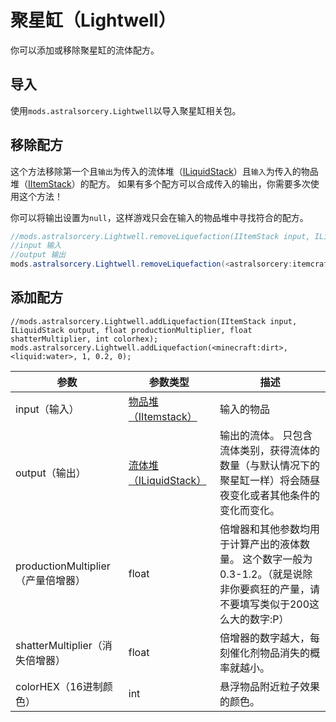 # 聚星缸（Lightwell）

你可以添加或移除聚星缸的流体配方。

## 导入

使用`mods.astralsorcery.Lightwell`以导入聚星缸相关包。

## 移除配方

这个方法移除第一个且`输出`为传入的流体堆（[ILiquidStack](/Vanilla/Liquids/ILiquidStack/)）且`输入`为传入的物品堆（[IItemStack](/Vanilla/Items/IItemStack/)）的配方。 如果有多个配方可以合成传入的输出，你需要多次使用这个方法！

你可以将输出设置为`null`，这样游戏只会在输入的物品堆中寻找符合的配方。

```JAVA
//mods.astralsorcery.Lightwell.removeLiquefaction(IItemStack input, ILiquidStack output);
//input 输入
//output 输出
mods.astralsorcery.Lightwell.removeLiquefaction(<astralsorcery:itemcraftingcomponent:0>, null);
```

## 添加配方

    //mods.astralsorcery.Lightwell.addLiquefaction(IItemStack input, ILiquidStack output, float productionMultiplier, float shatterMultiplier, int colorhex);
    mods.astralsorcery.Lightwell.addLiquefaction(<minecraft:dirt>, <liquid:water>, 1, 0.2, 0);
    

| 参数                          | 参数类型                                                | 描述                                                                      |
| --------------------------- | --------------------------------------------------- | ----------------------------------------------------------------------- |
| input（输入）                   | [物品堆（IItemstack）](/Vanilla/Items/IItemStack/)       | 输入的物品                                                                   |
| output（输出）                  | [流体堆（ILiquidStack）](/Vanilla/Liquids/ILiquidStack/) | 输出的流体。 只包含流体类别，获得流体的数量（与默认情况下的聚星缸一样）将会随昼夜变化或者其他条件的变化而变化。                |
| productionMultiplier（产量倍增器） | float                                               | 倍增器和其他参数均用于计算产出的液体数量。 这个数字一般为0.3-1.2。（就是说除非你要疯狂的产量，请不要填写类似于200这么大的数字:P） |
| shatterMultiplier（消失倍增器）    | float                                               | 倍增器的数字越大，每刻催化剂物品消失的概率就越小。                                               |
| colorHEX（16进制颜色）            | int                                                 | 悬浮物品附近粒子效果的颜色。                                                          |